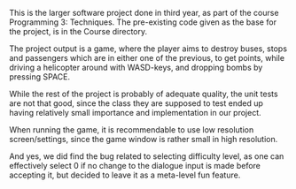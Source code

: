 This is the larger software project done in third year, as part of the course Programming 3: Techniques. The pre-existing code given as the base for the project, is in the Course directory. 

The project output is a game, where the player aims to destroy buses, stops and passengers which are in either one of the previous, to get points, while driving a helicopter around with WASD-keys, and dropping bombs by pressing SPACE.

While the rest of the project is probably of adequate quality, the unit tests are not that good, since the class they are supposed to test ended up having relatively small importance and implementation in our project.

When running the game, it is recommendable to use low resolution screen/settings, since the game window is rather small in high resolution.

And yes, we did find the bug related to selecting difficulty level, as one can effectively select 0 if no change to the dialogue input is made before accepting it, but decided to leave it as a meta-level fun feature.
